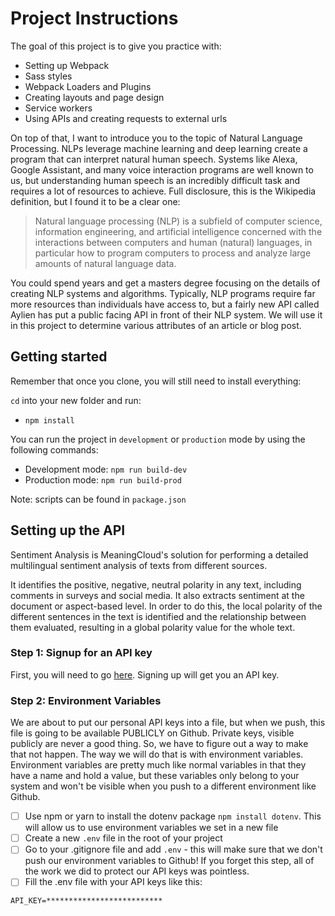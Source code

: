 # Project Instructions

The goal of this project is to give you practice with:

-   Setting up Webpack
-   Sass styles
-   Webpack Loaders and Plugins
-   Creating layouts and page design
-   Service workers
-   Using APIs and creating requests to external urls

On top of that, I want to introduce you to the topic of Natural Language Processing. NLPs leverage machine learning and deep learning create a program that can interpret natural human speech. Systems like Alexa, Google Assistant, and many voice interaction programs are well known to us, but understanding human speech is an incredibly difficult task and requires a lot of resources to achieve. Full disclosure, this is the Wikipedia definition, but I found it to be a clear one:

> Natural language processing (NLP) is a subfield of computer science, information engineering, and artificial intelligence
> concerned with the interactions between computers and human (natural) languages, in particular how to program computers to
> process and analyze large amounts of natural language data.

You could spend years and get a masters degree focusing on the details of creating NLP systems and algorithms. Typically, NLP programs require far more resources than individuals have access to, but a fairly new API called Aylien has put a public facing API in front of their NLP system. We will use it in this project to determine various attributes of an article or blog post.

## Getting started

Remember that once you clone, you will still need to install everything:

`cd` into your new folder and run:

-   `npm install`

You can run the project in `development` or `production` mode by using the following commands:

-   Development mode: `npm run build-dev`
-   Production mode: `npm run build-prod`

Note: scripts can be found in `package.json`

## Setting up the API

Sentiment Analysis is MeaningCloud's solution for performing a detailed multilingual sentiment analysis of texts from different sources.

It identifies the positive, negative, neutral polarity in any text, including comments in surveys and social media. It also extracts sentiment at the document or aspect-based level. In order to do this, the local polarity of the different sentences in the text is identified and the relationship between them evaluated, resulting in a global polarity value for the whole text.

### Step 1: Signup for an API key

First, you will need to go [here](https://www.meaningcloud.com/developer/create-account). Signing up will get you an API key.

### Step 2: Environment Variables

We are about to put our personal API keys into a file, but when we push, this file is going to be available PUBLICLY on Github. Private keys, visible publicly are never a good thing. So, we have to figure out a way to make that not happen. The way we will do that is with environment variables. Environment variables are pretty much like normal variables in that they have a name and hold a value, but these variables only belong to your system and won't be visible when you push to a different environment like Github.

-   [ ] Use npm or yarn to install the dotenv package `npm install dotenv`. This will allow us to use environment variables we set in a new file
-   [ ] Create a new `.env` file in the root of your project
-   [ ] Go to your .gitignore file and add `.env` - this will make sure that we don't push our environment variables to Github! If you forget this step, all of the work we did to protect our API keys was pointless.
-   [ ] Fill the .env file with your API keys like this:

```
API_KEY=**************************
```
